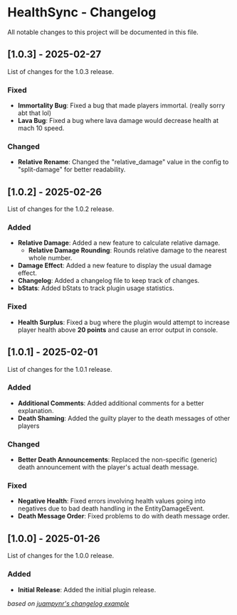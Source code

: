 
# HealthSync - Changelog
All notable changes to this project will be documented in this file.

## [1.0.3] - 2025-02-27

List of changes for the 1.0.3 release.

### Fixed
- **Immortality Bug**: Fixed a bug that made players immortal. (really sorry abt that lol)
- **Lava Bug**: Fixed a bug where lava damage would decrease health at mach 10 speed.

### Changed
- **Relative Rename**: Changed the "relative_damage" value in the config to "split-damage" for better readability.

## [1.0.2] - 2025-02-26

List of changes for the 1.0.2 release.

### Added
- **Relative Damage**: Added a new feature to calculate relative damage.
  - **Relative Damage Rounding**: Rounds relative damage to the nearest whole number.
- **Damage Effect**: Added a new feature to display the usual damage effect.
- **Changelog**: Added a changelog file to keep track of changes.
- **bStats**: Added bStats to track plugin usage statistics.

### Fixed
- **Health Surplus**: Fixed a bug where the plugin would attempt to increase player health above **20 points** and cause an error output in console. 

## [1.0.1] - 2025-02-01

List of changes for the 1.0.1 release.

### Added
- **Additional Comments**: Added additional comments for a better explanation.
- **Death Shaming**: Added the guilty player to the death messages of other players

### Changed

- **Better Death Announcements**: Replaced the non-specific (generic) death announcement with the player's actual death message.

### Fixed

- **Negative Health**: Fixed errors involving health values going into negatives due to bad death handling in the EntityDamageEvent.
- **Death Message Order**: Fixed problems to do with death message order.

## [1.0.0] - 2025-01-26

List of changes for the 1.0.0 release.

### Added
- **Initial Release**: Added the initial plugin release.

*based on [juampynr's changelog example](https://gist.github.com/juampynr/4c18214a8eb554084e21d6e288a18a2c)*